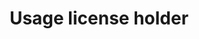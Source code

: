 ---
title: 'Usage license holder'
field: 'dcterms.rightsHolder'
slug: 'dcterms-rightsholder'
description: 'Person(s) or organization(s) owning or managing rights over a resource'
comment: 'License holder of the resource'
required: False
module: 'Form'
cluster: 'Global'
policy: 'Free value. Single value only.'
layout: 'home'
---